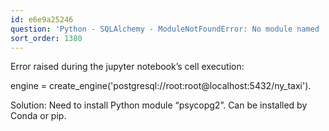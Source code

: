 ```yaml
---
id: e6e9a25246
question: 'Python - SQLAlchemy - ModuleNotFoundError: No module named ''psycopg2''.'
sort_order: 1380
---
```


Error raised during the jupyter notebook’s cell execution:

engine = create_engine('postgresql://root:root@localhost:5432/ny_taxi').

Solution: Need to install Python module “psycopg2”. Can be installed by Conda or pip.


